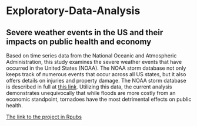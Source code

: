 # Exploratory-Data-Analysis
## Severe weather events in the US and their impacts on public health and economy

Based on time series data from the National Oceanic and Atmospheric Administration, this study examines the severe weather events that have occurred in the United States (NOAA). The NOAA storm database not only keeps track of numerous events that occur across all US states, but it also offers details on injuries and property damage. The NOAA storm database is described in full at [this link](https://www.ncdc.noaa.gov/stormevents/). Utilizing this data, the current analysis demonstrates unequivocally that while floods are more costly from an economic standpoint, tornadoes have the most detrimental effects on public health.

[The link to the project in Rpubs](https://www.rpubs.com/Arjyahi/779341)
